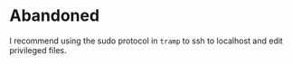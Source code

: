 # Abandoned #

I recommend using the sudo protocol in `tramp` to ssh to localhost and edit privileged files.
